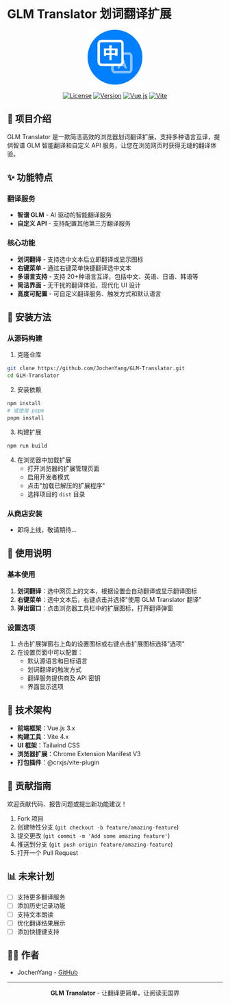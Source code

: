 # GLM Translator 划词翻译扩展

<div align="center">

![GLM Translator Logo](public/icons/icon128.png)

[![License](https://img.shields.io/badge/license-MIT-blue.svg)](LICENSE)
[![Version](https://img.shields.io/badge/version-1.1.0-brightgreen.svg)]()
[![Vue.js](https://img.shields.io/badge/Vue.js-3.x-4FC08D.svg?logo=vue.js)](https://vuejs.org/)
[![Vite](https://img.shields.io/badge/Vite-4.x-646CFF.svg?logo=vite)](https://vitejs.dev/)

</div>

## 📝 项目介绍

GLM Translator 是一款简洁高效的浏览器划词翻译扩展，支持多种语言互译，提供智谱 GLM 智能翻译和自定义 API 服务，让您在浏览网页时获得无缝的翻译体验。

## ✨ 功能特点

### 翻译服务

- **智谱 GLM** - AI 驱动的智能翻译服务
- **自定义 API** - 支持配置其他第三方翻译服务

### 核心功能

- **划词翻译** - 支持选中文本后立即翻译或显示图标
- **右键菜单** - 通过右键菜单快捷翻译选中文本
- **多语言支持** - 支持 20+种语言互译，包括中文、英语、日语、韩语等
- **简洁界面** - 无干扰的翻译体验，现代化 UI 设计
- **高度可配置** - 可自定义翻译服务、触发方式和默认语言

## 🔧 安装方法

### 从源码构建

1. 克隆仓库

```bash
git clone https://github.com/JochenYang/GLM-Translator.git
cd GLM-Translator
```

2. 安装依赖

```bash
npm install
# 或使用 pnpm
pnpm install
```

3. 构建扩展

```bash
npm run build
```

4. 在浏览器中加载扩展
   - 打开浏览器的扩展管理页面
   - 启用开发者模式
   - 点击"加载已解压的扩展程序"
   - 选择项目的 `dist` 目录

### 从商店安装

- 即将上线，敬请期待...

## 🚀 使用说明

### 基本使用

1. **划词翻译**：选中网页上的文本，根据设置会自动翻译或显示翻译图标
2. **右键菜单**：选中文本后，右键点击并选择"使用 GLM Translator 翻译"
3. **弹出窗口**：点击浏览器工具栏中的扩展图标，打开翻译弹窗

### 设置选项

1. 点击扩展弹窗右上角的设置图标或右键点击扩展图标选择"选项"
2. 在设置页面中可以配置：
   - 默认源语言和目标语言
   - 划词翻译的触发方式
   - 翻译服务提供商及 API 密钥
   - 界面显示选项

## 🔨 技术架构

- **前端框架**：Vue.js 3.x
- **构建工具**：Vite 4.x
- **UI 框架**：Tailwind CSS
- **浏览器扩展**：Chrome Extension Manifest V3
- **打包插件**：@crxjs/vite-plugin

## 👥 贡献指南

欢迎贡献代码、报告问题或提出新功能建议！

1. Fork 项目
2. 创建特性分支 (`git checkout -b feature/amazing-feature`)
3. 提交更改 (`git commit -m 'Add some amazing feature'`)
4. 推送到分支 (`git push origin feature/amazing-feature`)
5. 打开一个 Pull Request

## 📊 未来计划

- [ ] 支持更多翻译服务
- [ ] 添加历史记录功能
- [ ] 支持文本朗读
- [ ] 优化翻译结果展示
- [ ] 添加快捷键支持

## 👨‍💻 作者

- JochenYang - [GitHub](https://github.com/JochenYang)

---

<div align="center">

**GLM Translator** - 让翻译更简单，让阅读无国界

</div>
